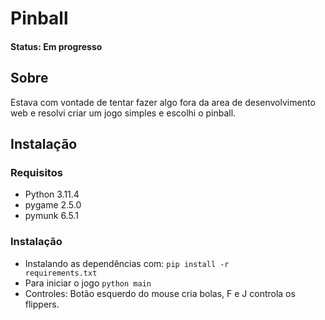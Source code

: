 # Pinball

#### Status: Em progresso

## Sobre

Estava com vontade de tentar fazer algo fora da area de desenvolvimento web e resolvi criar um jogo simples e escolhi o pinball.
 
## Instalação

### Requisitos

- Python 3.11.4
- pygame 2.5.0
- pymunk 6.5.1

### Instalação

- Instalando as dependências com: <code>pip install -r requirements.txt</code>
- Para iniciar o jogo <code>python main</code>
- Controles: Botão esquerdo do mouse cria bolas, F e J controla os flippers.

